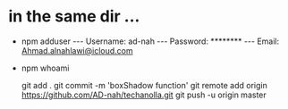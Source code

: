 # in the same dir ...
* npm adduser
 --- Username: ad-nah
 --- Password: ********
 --- Email: Ahmad.alnahlawi@icloud.com

* npm whoami

    git add .
    git commit -m 'boxShadow function'
    git remote add origin https://github.com/AD-nah/techanolla.git
    git push -u origin master